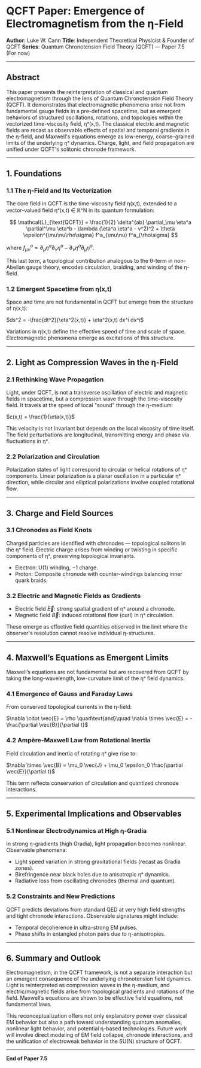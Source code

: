 # QCFT Paper: Emergence of Electromagnetism from the η-Field

**Author**: Luke W. Cann
**Title**: Independent Theoretical Physicist & Founder of QCFT
**Series**: Quantum Chronotension Field Theory (QCFT) — Paper 7.5 (For now)

---

## **Abstract**

This paper presents the reinterpretation of classical and quantum electromagnetism through the lens of Quantum Chronotension Field Theory (QCFT). It demonstrates that electromagnetic phenomena arise not from fundamental gauge fields in a pre-defined spacetime, but as emergent behaviors of structured oscillations, rotations, and topologies within the vectorized time-viscosity field, ηᵃ(x,t). The classical electric and magnetic fields are recast as observable effects of spatial and temporal gradients in the η-field, and Maxwell's equations emerge as low-energy, coarse-grained limits of the underlying ηᵃ dynamics. Charge, light, and field propagation are unified under QCFT's solitonic chronode framework.

---

## **1. Foundations**

### 1.1 The η-Field and Its Vectorization

The core field in QCFT is the time-viscosity field η(x,t), extended to a vector-valued field ηᵃ(x,t) ∈ ℝ^N in its quantum formulation:

$$
\mathcal{L}_{\text{QCFT}} = \frac{1}{2} \delta^{ab} \partial_\mu \eta^a \partial^\mu \eta^b - \lambda (\eta^a \eta^a - v^2)^2 + \theta \epsilon^{\mu\nu\rho\sigma} f^a_{\mu\nu} f^a_{\rho\sigma}
$$

where $f^a_{\mu\nu} = \partial_\mu \eta^a \partial_\nu \eta^a - \partial_\nu \eta^a \partial_\mu \eta^a$.

This last term, a topological contribution analogous to the θ-term in non-Abelian gauge theory, encodes circulation, braiding, and winding of the η-field.

### 1.2 Emergent Spacetime from η(x,t)

Space and time are not fundamental in QCFT but emerge from the structure of η(x,t):

$ds^2 = -\frac{dt^2}{\eta^2(x,t)} + \eta^2(x,t) dx^i dx^i$

Variations in η(x,t) define the effective speed of time and scale of space. Electromagnetic phenomena emerge as excitations of this structure.

---

## **2. Light as Compression Waves in the η-Field**

### 2.1 Rethinking Wave Propagation

Light, under QCFT, is not a transverse oscillation of electric and magnetic fields in spacetime, but a compression wave through the time-viscosity field. It travels at the speed of local "sound" through the η-medium:

$c(x,t) = \frac{1}{\eta(x,t)}$

This velocity is not invariant but depends on the local viscosity of time itself. The field perturbations are longitudinal, transmitting energy and phase via fluctuations in ηᵃ.

### 2.2 Polarization and Circulation

Polarization states of light correspond to circular or helical rotations of ηᵃ components. Linear polarization is a planar oscillation in a particular ηᵃ direction, while circular and elliptical polarizations involve coupled rotational flow.

---

## **3. Charge and Field Sources**

### 3.1 Chronodes as Field Knots

Charged particles are identified with chronodes — topological solitons in the ηᵃ field. Electric charge arises from winding or twisting in specific components of ηᵃ, preserving topological invariants.

* Electron: U(1) winding, −1 charge.
* Proton: Composite chronode with counter-windings balancing inner quark braids.

### 3.2 Electric and Magnetic Fields as Gradients

* Electric field $\vec{E}$: strong spatial gradient of ηᵃ around a chronode.
* Magnetic field $\vec{B}$: induced rotational flow (curl) in ηᵃ circulation.

These emerge as effective field quantities observed in the limit where the observer's resolution cannot resolve individual η-structures.

---

## **4. Maxwell’s Equations as Emergent Limits**

Maxwell’s equations are not fundamental but are recovered from QCFT by taking the long-wavelength, low-curvature limit of the ηᵃ field dynamics.

### 4.1 Emergence of Gauss and Faraday Laws

From conserved topological currents in the η-field:

$\nabla \cdot \vec{E} = \rho \quad\text{and}\quad \nabla \times \vec{E} = -\frac{\partial \vec{B}}{\partial t}$

### 4.2 Ampère-Maxwell Law from Rotational Inertia

Field circulation and inertia of rotating ηᵃ give rise to:

$\nabla \times \vec{B} = \mu_0 \vec{J} + \mu_0 \epsilon_0 \frac{\partial \vec{E}}{\partial t}$

This term reflects conservation of circulation and quantized chronode interactions.

---

## **5. Experimental Implications and Observables**

### 5.1 Nonlinear Electrodynamics at High η-Gradia

In strong η-gradients (high Gradia), light propagation becomes nonlinear. Observable phenomena:

* Light speed variation in strong gravitational fields (recast as Gradia zones).
* Birefringence near black holes due to anisotropic ηᵃ dynamics.
* Radiative loss from oscillating chronodes (thermal and quantum).

### 5.2 Constraints and New Predictions

QCFT predicts deviations from standard QED at very high field strengths and tight chronode interactions. Observable signatures might include:

* Temporal decoherence in ultra-strong EM pulses.
* Phase shifts in entangled photon pairs due to η-anisotropies.

---

## **6. Summary and Outlook**

Electromagnetism, in the QCFT framework, is not a separate interaction but an emergent consequence of the underlying chronotension field dynamics. Light is reinterpreted as compression waves in the η-medium, and electric/magnetic fields arise from topological gradients and rotations of the field. Maxwell’s equations are shown to be effective field equations, not fundamental laws.

This reconceptualization offers not only explanatory power over classical EM behavior but also a path toward understanding quantum anomalies, nonlinear light behavior, and potential η-based technologies. Future work will involve direct modeling of EM field collapse, chronode interactions, and the unification of electroweak behavior in the SU(N) structure of QCFT.

---

**End of Paper 7.5**
